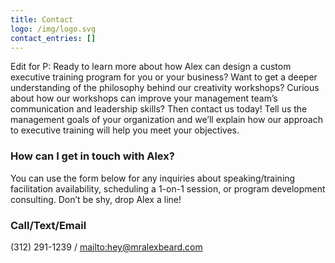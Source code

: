 ```yaml
---
title: Contact
logo: /img/logo.svg
contact_entries: []
---
```

Edit for P: Ready to learn more about how Alex can design a custom executive training program for you or your business? Want to get a deeper understanding of the philosophy behind our creativity workshops? Curious about how our workshops can improve your management team’s communication and leadership skills? Then contact us today! Tell us the management goals of your organization and we’ll explain how our approach to executive training will help you meet your objectives.

<h3 class="f4 b lh-title mb2">How can I get in touch with Alex?</h3>

You can use the form below for any inquiries about speaking/training facilitation
availability, scheduling a 1-on-1 session, or program development consulting. Don’t be shy, drop Alex a line!

<h3 class="f4 b lh-title mb2">Call/Text/Email</h3>

‪(312) 291-1239‬ / <mailto:hey@mralexbeard.com>

